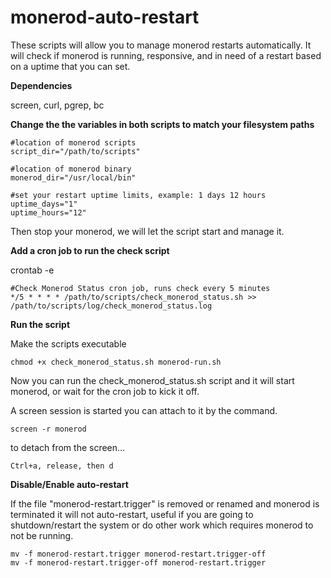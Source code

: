 # monerod-auto-restart

These scripts will allow you to manage monerod restarts automatically.
It will check if monerod is running, responsive, and in need of a restart based on a uptime that you can set.

**Dependencies**

screen, curl, pgrep, bc

**Change the the variables in both scripts to match your filesystem paths**

    #location of monerod scripts
    script_dir="/path/to/scripts"

    #location of monerod binary
    monerod_dir="/usr/local/bin"

    #set your restart uptime limits, example: 1 days 12 hours
    uptime_days="1"
    uptime_hours="12"

Then stop your monerod, we will let the script start and manage it.

**Add a cron job to run the check script**

crontab -e

    #Check Monerod Status cron job, runs check every 5 minutes
    */5 * * * * /path/to/scripts/check_monerod_status.sh >> /path/to/scripts/log/check_monerod_status.log

**Run the script**

Make the scripts executable 

    chmod +x check_monerod_status.sh monerod-run.sh

Now you can run the check_monerod_status.sh script and it will start monerod, or wait for the cron job to kick it off.

A screen session is started you can attach to it by the command.

    screen -r monerod
    
to detach from the screen...
    
    Ctrl+a, release, then d

**Disable/Enable auto-restart**

If the file "monerod-restart.trigger" is removed or renamed and monerod is terminated it will not auto-restart, useful if you are going to shutdown/restart the system or do other work which requires monerod to not be running.

    mv -f monerod-restart.trigger monerod-restart.trigger-off
    mv -f monerod-restart.trigger-off monerod-restart.trigger

